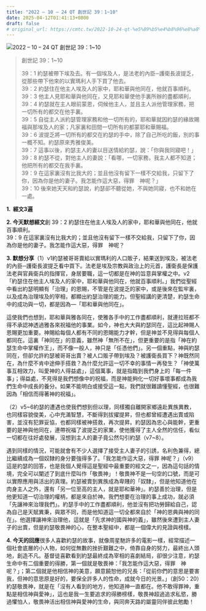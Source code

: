 ```yaml
---
title: "2022 – 10 – 24 QT 創世記 39：1~10"
date: 2025-04-12T01:41:13+0800
draft: false
# original_url: https://cmtc.tw/2022-10-24-qt-%e5%89%b5%e4%b8%96%e8%a8%98-39%ef%bc%9a110
---
```


![2022 – 10 – 24 QT 創世記 39：1\~10](/images/qt.jpg  "2022 – 10 – 24 QT 創世記 39：1\~10")

> 創世記 39：1\~10
>
> 39：1 約瑟被帶下埃及去。有一個埃及人，是法老的內臣─護衛長波提乏，從那些帶下他來的以實瑪利人手下買了他去。  
> 39：2 約瑟住在他主人埃及人的家中，耶和華與他同在，他就百事順利。  
> 39：3 他主人見耶和華與他同在，又見耶和華使他手裏所辦的盡都順利，  
> 39：4 約瑟就在主人眼前蒙恩，伺候他主人，並且主人派他管理家務，把一切所有的都交在他手裏。  
> 39：5 自從主人派約瑟管理家務和他一切所有的，耶和華就因約瑟的緣故賜福與那埃及人的家；凡家裏和田間一切所有的都蒙耶和華賜福。  
> 39：6 波提乏將一切所有的都交在約瑟的手中，除了自己所吃的飯，別的事一概不知。約瑟原來秀雅俊美。  
> 39：7 這事以後，約瑟主人的妻以目送情給約瑟，說：「你與我同寢吧！」  
> 39：8 約瑟不從，對他主人的妻說：「看哪，一切家務，我主人都不知道；他把所有的都交在我手裏。  
> 39：9 在這家裏沒有比我大的；並且他沒有留下一樣不交給我，只留下了你，因為你是他的妻子。我怎能作這大惡，得罪　神呢？」  
> 39：10 後來她天天和約瑟說，約瑟卻不聽從她，不與她同寢，也不和她在一處。

**1.  經文3遍**

**2. 今天默想經文**創 39：2 約瑟住在他主人埃及人的家中，耶和華與他同在，他就百事順利。  
39：9 在這家裏沒有比我大的；並且他沒有留下一樣不交給我，只留下了你，因為你是他的妻子。我怎能作這大惡，得罪　神呢？

**3. 默想分享**（1）v1約瑟被哥哥賣給以實瑪利的人口販子，結果送到埃及，被法老的內臣─護衛長波提乏看中買下。法老是埃及宗教與政治上的元首，護衛長是保護法老與官員衛兵的指揮官，身居要職，這一切都是在神的旨意與掌權之中。v2「約瑟住在他主人埃及人的家中，耶和華與他同在，他就百事順利。」我們從聖經中看出約瑟明顯有「治理」的恩賜，不管是在波提乏的家中，或是後來在監牢裏，以及成為治理埃及的宰相，都顯出約瑟治理的能力。但聖經講的更清楚，約瑟生命中的成功與一切，都是因為—「耶和華與他同在」。

這使我們也想到，耶和華與雅各同在，使雅各手中的工作盡都順利，就連拉班都不得不承認神透過雅各來祝福他的事業。如今，神也大大與約瑟同在，這比起神賜人恩賜更加重要。神賜給每個人都有不同的恩賜能力才幹，但是神並不見得與每個人都同在。這裏「神同在」的意義，雖然神「無所不在」，但更重要的是指「神在約瑟生命中掌權作王」，而不像一般人，神只是「任憑他們」。另一個重點，神與約瑟同在，但卻允許約瑟被哥哥出賣？被人口販子帶到埃及？被護衛長買下？神既然同在，為什麼不肯中途伸手搭救？為什麼允許這一切不幸的事情一再發生？「神使萬事互相效力，叫愛神的人得益處」，這個萬事，就是指臨到我們身上的「每一件事」；得益處，不見得是我們想像中的祝福，而是神能夠化一切好事壞事都成為我們生命中成長的養分。如果不能明白或接受這一點，我們就很難讀懂聖經，也很難因為「相信而得著神的祝福」。

（2）v5\~6約瑟的遭遇也使我們想到但以理，同樣獨自離開家鄉遠赴異族異教，也同樣容貌俊美，心中充滿智慧，不斷得到拔擢提昇，但也都曾經遭遇出賣或陷害，並沒有犯罪妥協，也都同樣被神搭救，再次提昇。約瑟因為忠心與能幹，更重要的是神與他同在，連帶祝福了波提乏的家業，使他獲得了主人全然的信任，看似一切都在往好處發展，沒想到主人的妻子竟公然勾引約瑟（v7\~8）。

遇到同樣的情況，可能就會有不少人選擇了接受主人妻子的引誘，名利色兼得，總比繼續成為一個奴隸的身分要強得多了。「我怎能作這大惡，得罪 神呢？」（v9）這是約瑟的回答，也是我個人覺得這是聖經中最重要的經文之一，因為這句話的情境，完全可以闡述了到底什麼叫作「敬畏神」！敬畏神不是一句空的口號，而是可以實際應用與活出的真理。約瑟被賣到異族成為卑賤的「奴隸」，但是他知道他在肉身主人之外，還有「另一位至高的主人，就是耶和華神」。約瑟善於治理，但是他更知道一切治理的權柄，都是來自於神。我們想要在治理的事上成功，就必須「先讓神來治理我們」。約瑟手中的工作盡都順利，他並沒有把功勞歸給自己，認為自己是天賦異秉，與眾不同，而是他知道這一切全都來自於「神的恩典與神的同在」。他選擇讓神來治理他，這就是「先求神的國與神的義」，雖然後來遭到主人妻子的出賣，但是約瑟敬畏神的心，在整本聖經中，都是一個偉大的見證與榜樣。

**4. 今天的回應**很多人喜歡約瑟的故事，就像周星馳許多的電影一樣，經常描述一個社會底層的小人物，如何從無數的挫折艱難之中，倚靠自身的努力，最終出人頭地，創造不凡。基督徒喜歡看到約瑟最終成為宰相的喜劇結局，卻很少注意，約瑟生命中有二個重要的得勝，第一個就是敬畏神：「我怎能作這大惡，得罪　神呢？」；第二個就是他相信神的美意，願意饒恕他的兄長：「從前你們的意思是要害我，但神的意思原是好的，要保全許多人的性命，成就今日的光景。」（創50：20）約瑟敬畏神，就是在「沒有人看到的地方，他知道神一直都在。他不敢得罪神，重點是相信神與愛神」，這也是我一生要追求的得勝榜樣，敬畏神超過追求私慾，勝過懼怕人，敬畏神活出相信神與愛神的生命，與同奔天路的屬靈同伴彼此勉勵！